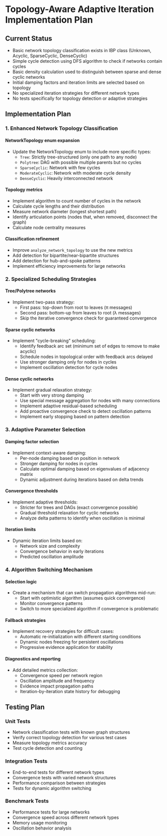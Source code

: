 # Topology-Aware Adaptive Iteration Implementation Plan

## Current Status
- Basic network topology classification exists in IBP class (Unknown, Acyclic, SparseCyclic, DenseCyclic)
- Simple cycle detection using DFS algorithm to check if networks contain cycles
- Basic density calculation used to distinguish between sparse and dense cyclic networks
- Initial damping factors and iteration limits are selected based on topology
- No specialized iteration strategies for different network types
- No tests specifically for topology detection or adaptive strategies

## Implementation Plan

### 1. Enhanced Network Topology Classification

#### NetworkTopology enum expansion
- Update the NetworkTopology enum to include more specific types:
  - `Tree`: Strictly tree-structured (only one path to any node)
  - `Polytree`: DAG with possible multiple parents but no cycles
  - `SparseCyclic`: Network with few cycles
  - `ModerateCyclic`: Network with moderate cycle density
  - `DenseCyclic`: Heavily interconnected network

#### Topology metrics
- Implement algorithm to count number of cycles in the network
- Calculate cycle lengths and their distribution
- Measure network diameter (longest shortest path)
- Identify articulation points (nodes that, when removed, disconnect the graph)
- Calculate node centrality measures

#### Classification refinement
- Improve `analyze_network_topology` to use the new metrics
- Add detection for bipartite/near-bipartite structures
- Add detection for hub-and-spoke patterns
- Implement efficiency improvements for large networks

### 2. Specialized Scheduling Strategies

#### Tree/Polytree networks
- Implement two-pass strategy:
  - First pass: top-down from root to leaves (π messages)
  - Second pass: bottom-up from leaves to root (λ messages)
  - Skip the iterative convergence check for guaranteed convergence

#### Sparse cyclic networks
- Implement "cycle-breaking" scheduling:
  - Identify feedback arc set (minimum set of edges to remove to make acyclic)
  - Schedule nodes in topological order with feedback arcs delayed
  - Use stronger damping only for nodes in cycles
  - Implement oscillation detection for cycle nodes

#### Dense cyclic networks
- Implement gradual relaxation strategy:
  - Start with very strong damping
  - Use special message aggregation for nodes with many connections
  - Implement adaptive residual-based scheduling
  - Add proactive convergence check to detect oscillation patterns
  - Implement early stopping based on pattern detection

### 3. Adaptive Parameter Selection

#### Damping factor selection
- Implement context-aware damping:
  - Per-node damping based on position in network
  - Stronger damping for nodes in cycles
  - Calculate optimal damping based on eigenvalues of adjacency matrix
  - Dynamic adjustment during iterations based on delta trends

#### Convergence thresholds
- Implement adaptive thresholds:
  - Stricter for trees and DAGs (exact convergence possible)
  - Gradual threshold relaxation for cyclic networks
  - Analyze delta patterns to identify when oscillation is minimal

#### Iteration limits
- Dynamic iteration limits based on:
  - Network size and complexity
  - Convergence behavior in early iterations
  - Predicted oscillation amplitude

### 4. Algorithm Switching Mechanism

#### Selection logic
- Create a mechanism that can switch propagation algorithms mid-run:
  - Start with optimistic algorithm (assumes quick convergence)
  - Monitor convergence patterns
  - Switch to more specialized algorithm if convergence is problematic

#### Fallback strategies
- Implement recovery strategies for difficult cases:
  - Automatic re-initialization with different starting conditions
  - Dynamic nodes freezing for persistent oscillations
  - Progressive evidence application for stability

#### Diagnostics and reporting
- Add detailed metrics collection:
  - Convergence speed per network region
  - Oscillation amplitude and frequency
  - Evidence impact propagation paths
  - Iteration-by-iteration state history for debugging

## Testing Plan

### Unit Tests
- Network classification tests with known graph structures
- Verify correct topology detection for various test cases
- Measure topology metrics accuracy
- Test cycle detection and counting

### Integration Tests
- End-to-end tests for different network types
- Convergence tests with varied network structures
- Performance comparison between strategies
- Tests for dynamic algorithm switching

### Benchmark Tests
- Performance tests for large networks
- Convergence speed across different network types
- Memory usage monitoring
- Oscillation behavior analysis
